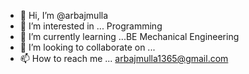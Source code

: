 - 👋 Hi, I’m @arbajmulla
- 👀 I’m interested in ... Programming
- 🌱 I’m currently learning ...BE Mechanical Engineering
- 💞️ I’m looking to collaborate on ...
- 📫 How to reach me ... arbajmulla1365@gmail.com

<!---
arbajmulla/arbajmulla is a ✨ special ✨ repository because its `README.md` (this file) appears on your GitHub profile.
You can click the Preview link to take a look at your changes.
--->
